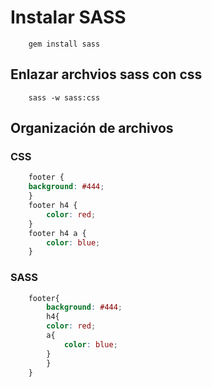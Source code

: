 # Instalar SASS

```
    gem install sass
```
## Enlazar archvios sass con css

```
    sass -w sass:css
```

## Organización de archivos

### CSS

```css
    footer {
    background: #444; 
    }
    footer h4 {
        color: red; 
    }
    footer h4 a {
        color: blue; 
    }
```

### SASS

```scss
    footer{
        background: #444;
        h4{
        color: red;
        a{
            color: blue;
        }
        }
    }
```


